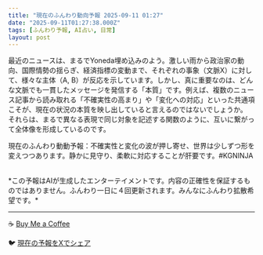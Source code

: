 ```yaml
---
title: "現在のふんわり動向予報 2025-09-11 01:27"
date: "2025-09-11T01:27:38.000Z"
tags: [ふんわり予報, AI占い, 日常]
layout: post
---
```


最近のニュースは、まるでYoneda埋め込みのよう。激しい雨から政治家の動向、国際情勢の揺らぎ、経済指標の変動まで、それぞれの事象（文脈X）に対して、様々な主体（A, B）が反応を示しています。しかし、真に重要なのは、どんな文脈でも一貫したメッセージを発信する「本質」です。例えば、複数のニュース記事から読み取れる「不確実性の高まり」や「変化への対応」といった共通項こそが、現在の状況の本質を映し出していると言えるのではないでしょうか。  それらは、まるで異なる表現で同じ対象を記述する関数のように、互いに繋がって全体像を形成しているのです。


現在のふんわり動動予報：不確実性と変化の波が押し寄せ、世界は少しずつ形を変えつつあります。静かに見守り、柔軟に対応することが肝要です。#KGNINJA

<br>
*この予報はAIが生成したエンターテイメントです。内容の正確性を保証するものではありません。ふんわり一日に４回更新されます。みんなにふんわり拡散希望です。*

---
☕️ [Buy Me a Coffee](https://www.buymeacoffee.com/kgninja)

🐦 [現在の予報をXでシェア](https://twitter.com/intent/tweet?text=%E7%8F%BE%E5%9C%A8%E3%81%AE%E3%81%B5%E3%82%93%E3%82%8F%E3%82%8A%E4%BA%88%E5%A0%B1%3A%20%E3%80%8C%E6%9C%80%E8%BF%91%E3%81%AE%E3%83%8B%E3%83%A5%E3%83%BC%E3%82%B9%E3%81%AF%E3%80%81%E3%81%BE%E3%82%8B%E3%81%A7Yoneda%E5%9F%8B%E3%82%81%E8%BE%BC%E3%81%BF%E3%81%AE%E3%82%88%E3%81%86%E3%80%82%E3%80%8D%23KGNINJA%20%E7%B6%9A%E3%81%8D%E3%81%AF%E3%83%96%E3%83%AD%E3%82%B0%E3%81%A7%EF%BC%81%F0%9F%91%87&url=https%3A%2F%2Fkg-ninja.github.io%2FFunwariyoso%2F)
